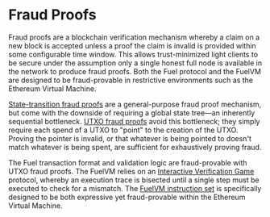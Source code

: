 # Fraud Proofs

Fraud proofs are a blockchain verification mechanism whereby a claim on a new block is accepted unless a proof the claim is invalid is provided within some configurable time window. This allows trust-minimized light clients to be secure under the assumption only a single honest full node is available in the network to produce fraud proofs. Both the Fuel protocol and the FuelVM are designed to be fraud-provable in restrictive environments such as the Ethereum Virtual Machine.

[State-transition fraud proofs](https://arxiv.org/abs/1809.09044) are a general-purpose fraud proof mechanism, but come with the downside of requiring a global state tree—an inherently sequential bottleneck. [UTXO fraud proofs](https://ethresear.ch/t/compact-fraud-proofs-for-utxo-chains-without-intermediate-state-serialization/5885) avoid this bottleneck; they simply require each spend of a UTXO to "point" to the creation of the UTXO. Proving the pointer is invalid, or that whatever is being pointed to doesn't match whatever is being spent, are sufficient for exhaustively proving fraud.

The Fuel transaction format and validation logic are fraud-provable with UTXO fraud proofs. The FuelVM relies on an [Interactive Verification Game](https://www.usenix.org/system/files/conference/usenixsecurity18/sec18-kalodner.pdf) protocol, whereby an execution trace is bisected until a single step must be executed to check for a mismatch. The [FuelVM instruction set](https://github.com/FuelLabs/fuel-specs/blob/master/specs/vm/instruction_set.md) is specifically designed to be both expressive yet fraud-provable within the Ethereum Virtual Machine.
